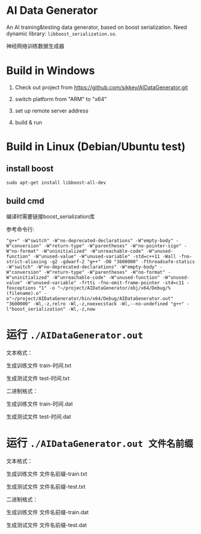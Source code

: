 # AI Data Generator

An AI training&testing data generator, based on boost serialization. Need dynamic library: `libboost_serialization.so`.

神经网络训练数据生成器

# Build in Windows

1. Check out project from https://github.com/sikkey/AIDataGenerator.git

2. switch platform from "ARM" to "x64"

3. set up remote server address

4. build & run

# Build in Linux (Debian/Ubuntu test)

## install boost

```
sudo apt-get install libboost-all-dev
```

## build cmd

编译时需要链接boost_serialization库

参考命令行:

```
"g++" -W"switch" -W"no-deprecated-declarations" -W"empty-body" -W"conversion" -W"return-type" -W"parentheses" -W"no-pointer-sign" -W"no-format" -W"uninitialized" -W"unreachable-code" -W"unused-function" -W"unused-value" -W"unused-variable" -std=c++11 -Wall -fno-strict-aliasing -g2 -gdwarf-2 "g++" -O0 "3600000" -fthreadsafe-statics -W"switch" -W"no-deprecated-declarations" -W"empty-body" -W"conversion" -W"return-type" -W"parentheses" -W"no-format" -W"uninitialized" -W"unreachable-code" -W"unused-function" -W"unused-value" -W"unused-variable" -frtti -fno-omit-frame-pointer -std=c11 -fexceptions "1" -o "~/project/AIDataGenerator/obj/x64/Debug/%(filename).o" -o"~/project/AIDataGenerator/bin/x64/Debug/AIDataGenerator.out" "3600000" -Wl,-z,relro -Wl,-z,noexecstack -Wl,--no-undefined "g++" -l"boost_serialization" -Wl,-z,now
```

# 运行 `./AIDataGenerator.out`

文本格式：

生成训练文件 train-时间.txt

生成测试文件 test-时间.txt

二进制格式：

生成训练文件 train-时间.dat

生成测试文件 test-时间.dat

# 运行 `./AIDataGenerator.out 文件名前缀`

文本格式：

生成训练文件 文件名前缀-train.txt

生成测试文件 文件名前缀-test.txt

二进制格式：

生成训练文件 文件名前缀-train.dat

生成测试文件 文件名前缀-test.dat
